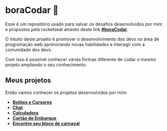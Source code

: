 # boraCodar 🚀
Esse é um repositório usado para salvar os desafios desenvolvidos por mim e propostos pela rocketseat através deste link [**#boraCodar**](https://boracodar.dev/#).

O intuito deste projeto é promover o desenvolvimento dos devs na área de programação web aprimorando novas habilidades e interagir com a comunidade dos devs.

Com isso é possível conhecer várias formas diferente de codar o mesmo projeto ampliando o seu conhecimento.

Meus projetos
--------------------------

Então vamos conhecer os projetos desenvolvidos por mim:
* [**Botões e Cursores**](https://github.com/RenilsonMedeiros/boraCodar/tree/master/botoes-e-cursores)
* [**Chat**](https://github.com/RenilsonMedeiros/boraCodar/tree/master/chat)
* [**Calculadora**](https://github.com/RenilsonMedeiros/boraCodar/tree/master/calculadora)
* [**Cartão de Embarque**](https://github.com/RenilsonMedeiros/boraCodar/tree/master/cartao-de-embarque)
* [**Encontre seu bloco de carnaval**](https://github.com/RenilsonMedeiros/boraCodar/tree/master/site-carnaval)
